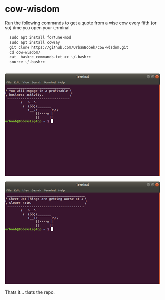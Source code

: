 # cow-wisdom
Run the following commands to get a quote from a wise cow every fifth (or so) time you open your terminal.
```shell
  sudo apt install fortune-mod
  sudo apt install cowsay
  git clone https://github.com/UrbanBobek/cow-wisdom.git
  cd cow-wisdom/
  cat  bashrc_commands.txt >> ~/.bashrc
  source ~/.bashrc
  
 ```

![Things wise cow says](https://github.com/UrbanBobek/cow-wisdom/blob/main/.images/wise-cow.png?raw=true)

![Crazy right?](https://github.com/UrbanBobek/cow-wisdom/blob/main/.images/wise-cow-2.png?raw=true)

Thats it... thats the repo.
